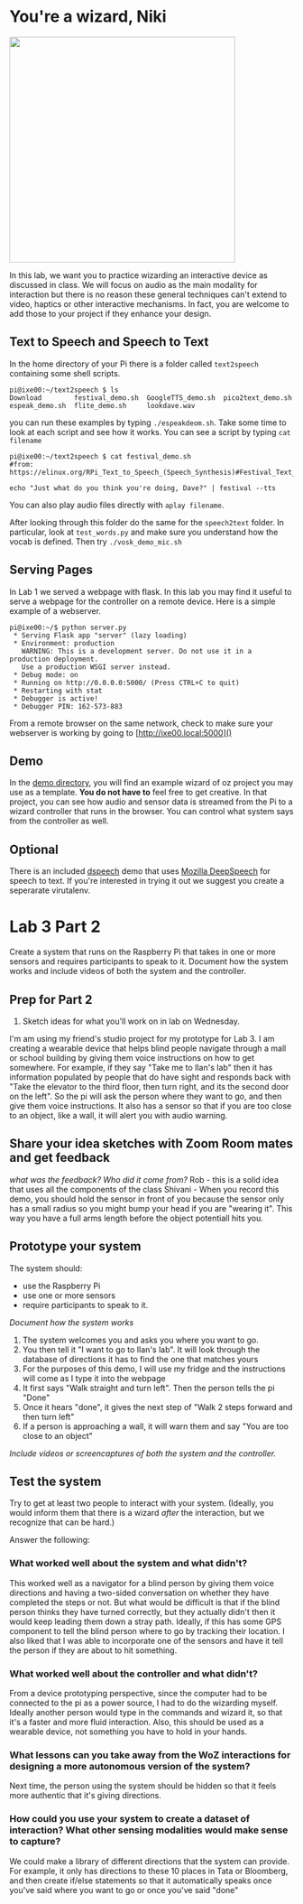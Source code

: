 # You're a wizard, Niki

<img src="https://pbs.twimg.com/media/Cen7qkHWIAAdKsB.jpg" height="400">

In this lab, we want you to practice wizarding an interactive device as discussed in class. We will focus on audio as the main modality for interaction but there is no reason these general techniques can't extend to video, haptics or other interactive mechanisms. In fact, you are welcome to add those to your project if they enhance your design.


## Text to Speech and Speech to Text

In the home directory of your Pi there is a folder called `text2speech` containing some shell scripts.

```
pi@ixe00:~/text2speech $ ls
Download        festival_demo.sh  GoogleTTS_demo.sh  pico2text_demo.sh
espeak_demo.sh  flite_demo.sh     lookdave.wav

```

you can run these examples by typing 
`./espeakdeom.sh`. Take some time to look at each script and see how it works. You can see a script by typing `cat filename`

```
pi@ixe00:~/text2speech $ cat festival_demo.sh 
#from: https://elinux.org/RPi_Text_to_Speech_(Speech_Synthesis)#Festival_Text_to_Speech

echo "Just what do you think you're doing, Dave?" | festival --tts

```

You can also play audio files directly with `aplay filename`.

After looking through this folder do the same for the `speech2text` folder. In particular, look at `test_words.py` and make sure you understand how the vocab is defined. Then try `./vosk_demo_mic.sh`

## Serving Pages

In Lab 1 we served a webpage with flask. In this lab you may find it useful to serve a webpage for the controller on a remote device. Here is a simple example of a webserver.

```
pi@ixe00:~/$ python server.py
 * Serving Flask app "server" (lazy loading)
 * Environment: production
   WARNING: This is a development server. Do not use it in a production deployment.
   Use a production WSGI server instead.
 * Debug mode: on
 * Running on http://0.0.0.0:5000/ (Press CTRL+C to quit)
 * Restarting with stat
 * Debugger is active!
 * Debugger PIN: 162-573-883
```
From a remote browser on the same network, check to make sure your webserver is working by going to [http://ixe00.local:5000]()


## Demo

In the [demo directory](./demo), you will find an example wizard of oz project you may use as a template. **You do not have to** feel free to get creative. In that project, you can see how audio and sensor data is streamed from the Pi to a wizard controller that runs in the browser. You can control what system says from the controller as well.

## Optional

There is an included [dspeech](.dspeech) demo that uses [Mozilla DeepSpeech](https://github.com/mozilla/DeepSpeech) for speech to text. If you're interested in trying it out we suggest you create a seperarate virutalenv. 



# Lab 3 Part 2

Create a system that runs on the Raspberry Pi that takes in one or more sensors and requires participants to speak to it. Document how the system works and include videos of both the system and the controller.

## Prep for Part 2

1. Sketch ideas for what you'll work on in lab on Wednesday.

I'm am using my friend's studio project for my prototype for Lab 3. I am creating a wearable device that helps blind people navigate through a mall or school building by giving them voice instructions on how to get somewhere. For example, if they say "Take me to Ilan's lab" then it has information populated by people that do have sight and responds back with "Take the elevator to the third floor, then turn right, and its the second door on the left". So the pi will ask the person where they want to go, and then give them voice instructions. It also has a sensor so that if you are too close to an object, like a wall, it will alert you with audio warning.


## Share your idea sketches with Zoom Room mates and get feedback

*what was the feedback? Who did it come from?*
Rob - this is a solid idea that uses all the components of the class
Shivani - When you record this demo, you should hold the sensor in front of you because the sensor only has a small radius so you might bump your head if you are "wearing it". This way you have a full arms length before the object potentiall hits you.

## Prototype your system

The system should:
* use the Raspberry Pi 
* use one or more sensors
* require participants to speak to it. 

*Document how the system works*
1) The system welcomes you and asks you where you want to go. 
2) You then tell it "I want to go to Ilan's lab". It will look through the database of directions it has to find the one that matches yours
3) For the purposes of this demo, I will use my fridge and the instructions will come as I type it into the webpage
4) It first says "Walk straight and turn left". Then the person tells the pi "Done"
5) Once it hears "done", it gives the next step of "Walk 2 steps forward and then turn left"
6) If a person is approaching a wall, it will warn them and say "You are too close to an object" 

*Include videos or screencaptures of both the system and the controller.*

## Test the system
Try to get at least two people to interact with your system. (Ideally, you would inform them that there is a wizard _after_ the interaction, but we recognize that can be hard.)

Answer the following:

### What worked well about the system and what didn't?
This worked well as a navigator for a blind person by giving them voice directions and having a two-sided conversation on whether they have completed the steps or not. But what would be difficult is that if the blind person thinks they have turned correctly, but they actually didn't then it would keep leading them down a stray path. Ideally, if this has some GPS component to tell the blind person where to go by tracking their location. I also liked that I was able to incorporate one of the sensors and have it tell the person if they are about to hit something.


### What worked well about the controller and what didn't?
From a device prototyping perspective, since the computer had to be connected to the pi as a power source, I had to do the wizarding myself. Ideally another person would type in the commands and wizard it, so that it's a faster and more fluid interaction. Also, this should be used as a wearable device, not something you have to hold in your hands.


### What lessons can you take away from the WoZ interactions for designing a more autonomous version of the system?
Next time, the person using the system should be hidden so that it feels more authentic that it's giving directions. 


### How could you use your system to create a dataset of interaction? What other sensing modalities would make sense to capture?
We could make a library of different directions that the system can provide. For example, it only has directions to these 10 places in Tata or Bloomberg, and then create if/else statements so that it automatically speaks once you've said where you want to go or once you've said "done"

